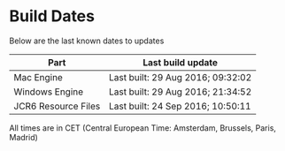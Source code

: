 # Build Dates

Below are the last known dates to updates

Part | Last build update
-----|-----
Mac Engine | Last built: 29 Aug 2016; 09:32:02
Windows Engine | Last built: 29 Aug 2016; 21:34:52
JCR6 Resource Files | Last built: 24 Sep 2016; 10:50:11
All times are in CET (Central European Time: Amsterdam, Brussels, Paris, Madrid)




